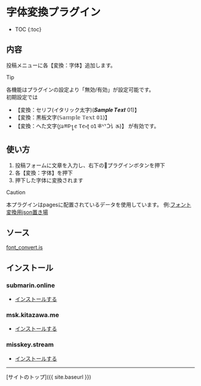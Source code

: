 # 字体変換プラグイン

* TOC
{:toc}

## 内容
投稿メニューに各【変換：字体】追加します。

> [!TIP]
> 各機能はプラグインの設定より「無効/有効」が設定可能です。  
> 初期設定では  
> - 【変換：セリフ(イタリック太字)(𝑺𝒂𝒎𝒑𝒍𝒆 𝑻𝒆𝒙𝒕 01)】
> - 【変換：黒板文字(𝕊𝕒𝕞𝕡𝕝𝕖 𝕋𝕖𝕩𝕥 𝟘𝟙)】
> - 【変換：へた文字(꠹ᨡⰿᱞ႑ꫀ Ⲧꫀᳳʈ ០ꛨ क॑ᄓᑑ讠ᤊ)】
> が有効です。 

## 使い方

1. 投稿フォームに文章を入力し、右下の🔌プラグインボタンを押下
2. 各【変換：字体】を押下
3. 押下した字体に変換されます

> [!CAUTION]
> 本プラグインはpagesに配置されているデータを使用しています。
> 例:[フォント変換用json置き場](https://submarin.online/@elysion/pages/font_data)

## ソース
[font_convert.is](https://github.com/elysion-pre/MisskeyPlugins/blob/main/src/font_convert.is)

## インストール

### submarin.online
- [インストールする](https://submarin.online/install-extentions?url=https://elysion-pre.github.io/MisskeyPlugins/json/font_convert.json&hash=667ee3fb351f671d19ce7f77b8a89e6a60085eaf8d21c6d0fb6c6b415333945b645f5930cacd7ea013e28fdf5adf15f5076388efdbc58ee85180c27058d799fd)

### msk.kitazawa.me
- [インストールする](https://msk.kitazawa.me/install-extentions?url=https://elysion-pre.github.io/MisskeyPlugins/json/font_convert.json&hash=667ee3fb351f671d19ce7f77b8a89e6a60085eaf8d21c6d0fb6c6b415333945b645f5930cacd7ea013e28fdf5adf15f5076388efdbc58ee85180c27058d799fd)

### misskey.stream
- [インストールする](https://misskey.stream/install-extentions?url=https://elysion-pre.github.io/MisskeyPlugins/json/font_convert.json&hash=667ee3fb351f671d19ce7f77b8a89e6a60085eaf8d21c6d0fb6c6b415333945b645f5930cacd7ea013e28fdf5adf15f5076388efdbc58ee85180c27058d799fd)
----

[サイトのトップ]({{ site.baseurl }})
